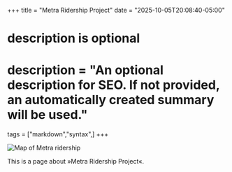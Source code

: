 +++
title = "Metra Ridership Project"
date = "2025-10-05T20:08:40-05:00"

#
# description is optional
#
# description = "An optional description for SEO. If not provided, an automatically created summary will be used."

tags = ["markdown","syntax",]
+++

![Map of Metra ridership](/images/MetraRidership.png)

This is a page about »Metra Ridership Project«.
